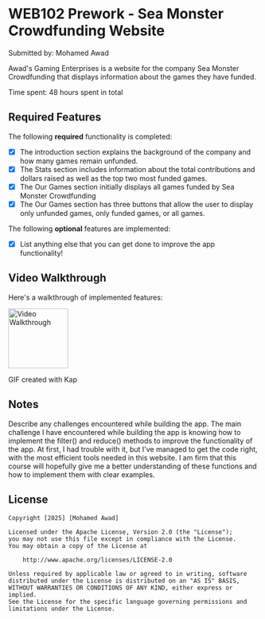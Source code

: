 # WEB102 Prework - Sea Monster Crowdfunding Website

Submitted by: Mohamed Awad

Awad's Gaming Enterprises is a website for the company Sea Monster Crowdfunding that displays information about the games they have funded.

Time spent: 48 hours spent in total

## Required Features

The following **required** functionality is completed:

* [X] The introduction section explains the background of the company and how many games remain unfunded.
* [X] The Stats section includes information about the total contributions and dollars raised as well as the top two most funded games.
* [X] The Our Games section initially displays all games funded by Sea Monster Crowdfunding
* [X] The Our Games section has three buttons that allow the user to display only unfunded games, only funded games, or all games.

The following **optional** features are implemented:

* [X] List anything else that you can get done to improve the app functionality!

## Video Walkthrough

Here's a walkthrough of implemented features:

<img src= 'https://getkap.co/Kapture 2023-06-19 at 19.21.48.gif' title='Video Walkthrough' width='120' alt='Video Walkthrough' />

<!-- Replace this with whatever GIF tool you used! -->
GIF created with Kap  
<!-- Recommended tools:
[Kap](https://getkap.co/) for macOS
[ScreenToGif](https://www.screentogif.com/) for Windows
[peek](https://github.com/phw/peek) for Linux. -->

## Notes

Describe any challenges encountered while building the app.
The main challenge I have encountered while building the app is knowing how to implement the filter() and reduce() methods to improve the functionality of the app. At first, I had trouble with it, but I've managed to get the code right, with the most efficient tools needed in this website. I am firm that this course will hopefully give me a better understanding of these functions and how to implement them with clear examples.

## License

    Copyright [2025] [Mohamed Awad]

    Licensed under the Apache License, Version 2.0 (the "License");
    you may not use this file except in compliance with the License.
    You may obtain a copy of the License at

        http://www.apache.org/licenses/LICENSE-2.0

    Unless required by applicable law or agreed to in writing, software
    distributed under the License is distributed on an "AS IS" BASIS,
    WITHOUT WARRANTIES OR CONDITIONS OF ANY KIND, either express or implied.
    See the License for the specific language governing permissions and
    limitations under the License.
